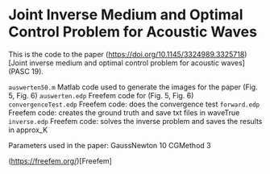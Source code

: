 # Joint Inverse Medium and Optimal Control Problem for Acoustic Waves
This is the code to the paper (https://doi.org/10.1145/3324989.3325718)[Joint inverse medium and optimal control problem for acoustic waves] (PASC 19).



`auswerten50.m` Matlab code used to generate the images for the paper (Fig. 5, Fig. 6)
`auswerten.edp` Freefem code for (Fig. 5, Fig. 6)
`convergenceTest.edp` Freefem code: does the convergence test
`forward.edp` Freefem code: creates the ground truth and save txt files in waveTrue
`inverse.edp` Freefem code: solves the inverse problem and saves the results in approx_K


Parameters used in the paper:
GaussNewton	10
CGMethod	3

(https://freefem.org/)[Freefem]